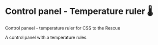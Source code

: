 # Control panel - Temperature ruler 🌡️
Control paneel - temperature ruler for CSS to the Rescue

A control panel with a temperature rules



